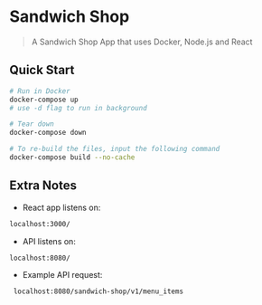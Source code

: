 # Sandwich Shop

> A Sandwich Shop App that uses Docker, Node.js and React

## Quick Start

```bash
# Run in Docker
docker-compose up
# use -d flag to run in background

# Tear down
docker-compose down

# To re-build the files, input the following command
docker-compose build --no-cache
```
## Extra Notes
* React app listens on: 
```bash 
localhost:3000/ 
```
* API listens on: 
```bash 
localhost:8080/ 
```

* Example API request: 
```bash
 localhost:8080/sandwich-shop/v1/menu_items 
```




